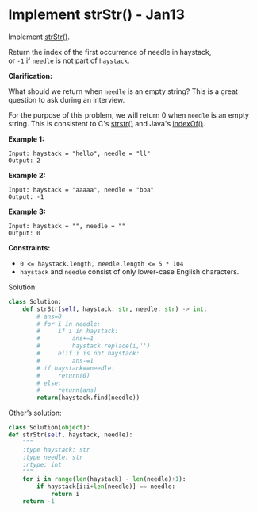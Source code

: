 # Implement strStr() - Jan13

Implement [strStr()](http://www.cplusplus.com/reference/cstring/strstr/).

Return the index of the first occurrence of needle in haystack, or `-1` if `needle` is not part of `haystack`.

**Clarification:**

What should we return when `needle` is an empty string? This is a great question to ask during an interview.

For the purpose of this problem, we will return 0 when `needle` is an empty string. This is consistent to C's [strstr()](http://www.cplusplus.com/reference/cstring/strstr/) and Java's [indexOf()](https://docs.oracle.com/javase/7/docs/api/java/lang/String.html#indexOf(java.lang.String)).

**Example 1:**

```
Input: haystack = "hello", needle = "ll"
Output: 2

```

**Example 2:**

```
Input: haystack = "aaaaa", needle = "bba"
Output: -1

```

**Example 3:**

```
Input: haystack = "", needle = ""
Output: 0

```

**Constraints:**

- `0 <= haystack.length, needle.length <= 5 * 104`
- `haystack` and `needle` consist of only lower-case English characters.

Solution:

```python
class Solution:
    def strStr(self, haystack: str, needle: str) -> int:
        # ans=0
        # for i in needle:
        #     if i in haystack:
        #         ans+=1
        #         haystack.replace(i,'')
        #     elif i is not haystack:
        #         ans-=1
        # if haystack==needle:
        #     return(0)
        # else:
        #     return(ans)
        return(haystack.find(needle))
```

Other’s solution:

```python
class Solution(object):
def strStr(self, haystack, needle):
    """
    :type haystack: str
    :type needle: str
    :rtype: int
    """
    for i in range(len(haystack) - len(needle)+1):
        if haystack[i:i+len(needle)] == needle:
            return i
    return -1
```